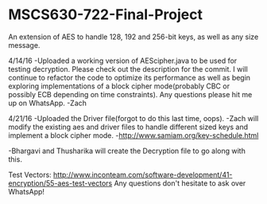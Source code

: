 # MSCS630-722-Final-Project
An extension of AES to handle 128, 192 and 256-bit keys, as well as any size message.

4/14/16
  -Uploaded a working version of AEScipher.java to be used for testing decryption. Please check out the description for the commit. I will continue to refactor the code to optimize its performance as well as begin exploring implementations of a block cipher mode(probably CBC or possibly ECB depending on time constraints). Any questions please hit me up on WhatsApp. -Zach

4/21/16
  -Uploaded the Driver file(forgot to do this last time, oops).
  -Zach will modify the existing aes and driver files to handle different sized keys and implement a block cipher mode.
    -http://www.samiam.org/key-schedule.html
  
  -Bhargavi and Thusharika will create the Decryption file to go along with this.
  
  
Test Vectors: http://www.inconteam.com/software-development/41-encryption/55-aes-test-vectors
Any questions don't hesitate to ask over WhatsApp!
